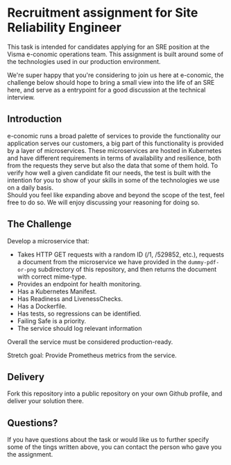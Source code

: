 # Recruitment assignment for Site Reliability Engineer

This task is intended for candidates applying for an SRE position at the Visma e-conomic operations team. This assignment is built around some of the technologies used in our production environment.

We're super happy that you're considering to join us here at e-conomic, the challenge below should hope to bring a small view into the life of an SRE here, and serve as a entrypoint for a good discussion at the technical interview.

## Introduction

e-conomic runs a broad palette of services to provide the functionality our application serves our customers, a big part of this functionality is provided by a layer of microservices.
These microservices are hosted in Kubernetes and have different requirements in terms of availability and resilience, both from the requests they serve but also the data that some of them hold.
To verify how well a given candidate fit our needs, the test is built with the intention for you to show of your skills in some of the technologies we use on a daily basis.  
Should you feel like expanding above and beyond the scope of the test, feel free to do so. We will enjoy discussing your reasoning for doing so.

## The Challenge

Develop a microservice that:

* Takes HTTP GET requests with a random ID (/1, /529852, etc.), requests a document from the microservice we have provided in the `dummy-pdf-or-png` subdirectory of this repository, and then returns the document with correct mime-type.
* Provides an endpoint for health monitoring.
* Has a Kubernetes Manifest.
* Has Readiness and LivenessChecks.
* Has a Dockerfile.
* Has tests, so regressions can be identified.
* Failing Safe is a priority.
* The service should log relevant information

Overall the service must be considered production-ready.

Stretch goal: Provide Prometheus metrics from the service.

## Delivery

Fork this repository into a public repository on your own Github profile, and deliver your solution there.

## Questions?

If you have questions about the task or would like us to further specify some of the tings written above, you can contact the person who gave you the assignment.
